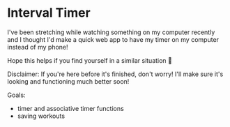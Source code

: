# Interval Timer

I've been stretching while watching something on my computer recently and I thought I'd make a quick web app to have my timer on my computer instead of my phone!

Hope this helps if you find yourself in a similar situation 💪

Disclaimer: If you're here before it's finished, don't worry! I'll make sure it's looking and functioning much better soon!

Goals:

- timer and associative timer functions
- saving workouts
